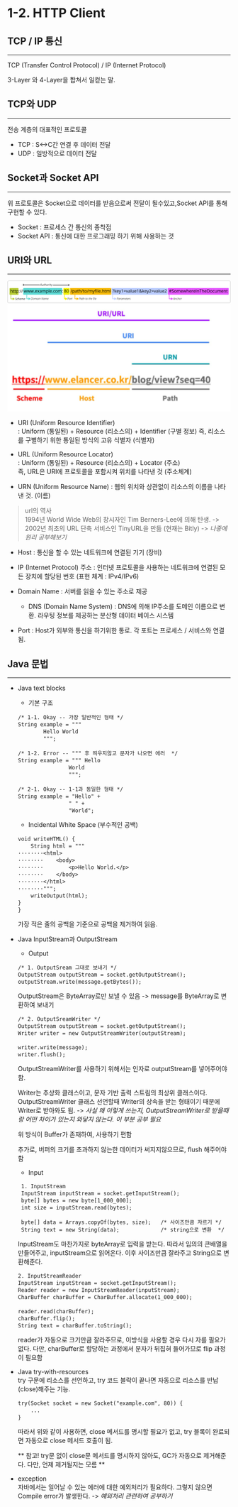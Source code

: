 # 1-2. HTTP Client


## TCP / IP 통신
---
TCP (Transfer Control Protocol) / IP (Internet Protocol)

3-Layer 와 4-Layer을 합쳐서 일컫는 말.

## TCP와 UDP
--- 
전송 계층의 대표적인 프로토콜
* TCP : S<->C간 연결 후 데이터 전달 
* UDP : 일방적으로 데이터 전달

      
## Socket과 Socket API
--- 
위 프로토콜은 Socket으로 데이터를 받음으로써 전달이 될수있고,Socket API를 통해 구현할 수 있다.

* Socket : 프로세스 간 통신의 종착점   
* Socket API : 통신에 대한 프로그래밍 하기 위해 사용하는 것


## URI와 URL
--- 
![Alt text](image-6.png)
![Alt text](image-5.png)
* URI (Uniform Resource Identifier)   
: Uniform (통일된) + Resource (리소스의) + Identifier (구별 정보)
즉, 리소스를 구별하기 위한 통일된 방식의 고유 식별자 (식별자)

* URL (Uniform Resource Locator)   
: Uniform (통일된) + Resource (리소스의) + Locator (주소)  
즉, URL은 URI에 프로토콜을 포함시켜 위치를 나타낸 것 (주소체계)

*  URN (Uniform Resource Name)
: 웹의 위치와 상관없이 리소스의 이름을 나타낸 것. (이름)

> url의 역사   
> 1994년 World Wide Web의 창시자인 Tim Berners-Lee에 의해 탄생. ->   
> 2002년 최초의 URL 단축 서비스인 TinyURL을 만듦 (현재는 Bitly) -> *나중에 원리 공부해보기*


* Host : 통신을 할 수 있는 네트워크에 연결된 기기 (장비)

* IP (Internet Protocol) 주소 : 인터넷 프로토콜을 사용하는 네트워크에 연결된 모든 장치에 할당된 번호
(표현 체계 : IPv4/IPv6)

* Domain Name : 서버를 읽을 수 있는 주소로 제공
    - DNS (Domain Name System) : DNS에 의해 IP주소를 도메인 이름으로 변환. 라우팅 정보를 제공하는 분산형 데이터 베이스 시스템

* Port : Host가 외부와 통신을 하기위한 통로. 각 포트는 프로세스 / 서비스와 연결 됨.


## Java 문법
---

* Java text blocks   

    * 기본 구조
    ```
    /* 1-1. Okay -- 가장 일반적인 형태 */
    String example = """
            Hello World
            """;

    /* 1-2. Error -- """ 후 띄우지않고 문자가 나오면 에러  */
    String example = """ Hello
                    World
                    """;

    /* 2-1. Okay -- 1-1과 동일한 형태 */
    String example = "Hello" +
                    " " +
                    "World";
    ```

    * Incidental White Space (부수적인 공백)
    ```
    void writeHTML() {
        String html = """
    ········<html>
    ········    <body>
    ········        <p>Hello World.</p>
    ········    </body>
    ········</html>
    ········""";
        writeOutput(html);
    }
    }
    ```
    가장 적은 줄의 공백을 기준으로 공백을 제거하여 읽음.
- Java InputStream과 OutputStream
    * Output
    ```
    /* 1. OutputSream 그대로 보내기 */
    OutputStream outputStream = socket.getOutputStream();
    outputStream.write(message.getBytes());
    ```
    OutputStream은 ByteArray로만 보낼 수 있음 -> message를 ByteArray로 변환하여 보내기

    ```
    /* 2. OutputSreamWriter */
    OutputStream outputStream = socket.getOutputStream();
    Writer writer = new OutputStreamWriter(outputStream);

    writer.write(message);
    writer.flush();
    ```
    OutputStreamWriter를 사용하기 위해서는 인자로 outputStream를 넣어주어야 함.


    Writer는 추상화 클래스이고, 문자 기반 출력 스트림의 최상위 클래스이다. 
    OutputStreamWriter 클래스 선언할때 Writer의 상속을 받는 형태이기 때문에 Writer로 받아와도 됨. -> *사실 왜 이렇게 쓰는지, OutputStreamWriter로 받을때랑 어떤 차이가 있는지 와닿지 않는다. 이 부분 공부 필요*
    
    위 방식이 Buffer가 존재하여, 사용하기 편함

    추가로, 버퍼의 크기를 초과하지 않는한 데이터가 써지지않으므로, flush 해주어야함

    * Input
   ```
    1. InputStream
    InputStream inputStream = socket.getInputStream();
    byte[] bytes = new byte[1_000_000];
    int size = inputStream.read(bytes);

    byte[] data = Arrays.copyOf(bytes, size);   /* 사이즈만큼 자르기 */
    String text = new String(data);             /* string으로 변환  */
    ```
    InputStream도 마찬가지로 byteArray로 입력을 받는다. 따라서 임의의 큰배열을 만들어주고, inputStream으로 읽어온다. 이후 사이즈만큼 잘라주고 String으로 변환해준다.

    ```
    2. InputStreamReader
    InputStream inputStream = socket.getInputStream();
    Reader reader = new InputStreamReader(inputStream);
    CharBuffer charBuffer = CharBuffer.allocate(1_000_000);

    reader.read(charBuffer);
    charBuffer.flip();
    String text = charBuffer.toString();
    ```
    reader가 자동으로 크기만큼 잘라주므로, 이방식을 사용할 경우 다시 자를 필요가 없다. 다만, charBuffer로 할당하는 과정에서 문자가 뒤집혀 들어가므로 flip 과정이 필요함


- Java try-with-resources   
try 구문에 리소스를 선언하고, try 코드 블락이 끝나면 자동으로 리소스를 반납(close)해주는 기능.
    ```
    try(Socket socket = new Socket("example.com", 80)) {
        ...
    }
    ```
    따라서 위와 같이 사용하면, close 메서드를 명시할 필요가 없고, try 블록이 완료되면 자동으로 close 메서드 호출이 됨.

    ** 참고! try문 없이 close문 메서드를 명시하지 않아도, GC가 자동으로 제거해준다. 다만, 언제 제거될지는 모름 **

* exception   
자바에서는 일어날 수 있는 에러에 대한 예외처리가 필요하다. 그렇지 않으면 Compile error가 발생한다. -> *예외처리 관련하여 공부하기*
